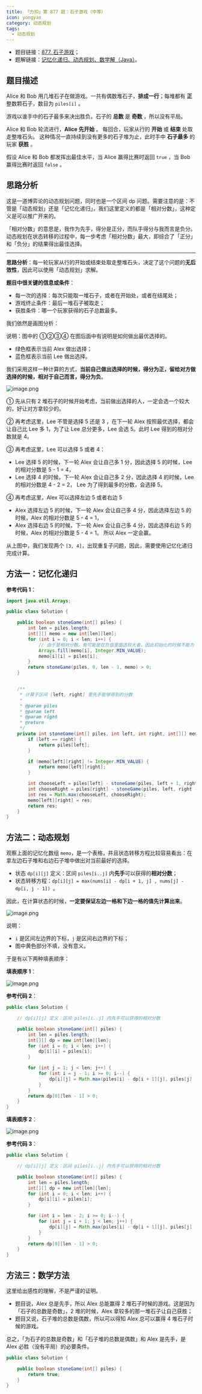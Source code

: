 ```yaml
---
title: 「力扣」第 877 题：石子游戏（中等）
icon: yongyan
category: 动态规划
tags:
  - 动态规划
---
```


- 题目链接：[877. 石子游戏](https://leetcode-cn.com/problems/stone-game/)；
- 题解链接：[记忆化递归、动态规划、数学解（Java）](https://leetcode-cn.com/problems/stone-game/solution/ji-yi-hua-di-gui-dong-tai-gui-hua-shu-xue-jie-java/)。

## 题目描述

Alice 和 Bob 用几堆石子在做游戏。一共有偶数堆石子，**排成一行**；每堆都有 **正** 整数颗石子，数目为 `piles[i]` 。

游戏以谁手中的石子最多来决出胜负。石子的 **总数** 是 **奇数** ，所以没有平局。

Alice 和 Bob 轮流进行，**Alice 先开始** 。 每回合，玩家从行的 **开始** 或 **结束** 处取走整堆石头。 这种情况一直持续到没有更多的石子堆为止，此时手中 **石子最多** 的玩家 **获胜** 。

假设 Alice 和 Bob 都发挥出最佳水平，当 Alice 赢得比赛时返回 `true` ，当 Bob 赢得比赛时返回 `false` 。

## 思路分析

这是一道博弈论的动态规划问题，同时也是一个区间 dp 问题。需要注意的是：不管是「动态规划」还是「记忆化递归」，我们这里定义的都是「相对分数」，这种定义是可以推广开来的。

「相对分数」的意思是，我作为先手，得分是正分，而队手得分与我而言是负分。动态规划在状态转移的过程中，每一步考虑「相对分数」最大，即综合了「正分」和「负分」的结果得出最佳选择。

---

**思路分析**：每一轮玩家从行的开始或结束处取走整堆石头，决定了这个问题的**无后效性**，因此可以使用「动态规划」求解。

**题目中很关键的信息或条件**：

- 每一次的选择：每次只能取一堆石子，或者在开始处，或者在结尾处；
- 游戏终止条件：最后一堆石子被取走；
- 获胜条件：哪一个玩家获得的石子总数最多。

我们依然是画图分析：

说明：图中的 ①②③④ 在图后面中有说明是如何做出最优选择的。

- 绿色框表示当前 Alex 做出选择；
- 蓝色框表示当前 Lee 做出选择。

我们采用这样一种计算的方式，**当前自己做出选择的时候，得分为正，留给对方做选择的时候，相对于自己而言，得分为负**。

![image.png](https://pic.leetcode-cn.com/ed27118aa0cecc5d1f8c5c64f12894422359140606b8618f7b0bfa514ea58ffd-image.png)

① 先从只有 2 堆石子的时候开始考虑，当前做出选择的人，一定会选一个较大的，好让对方拿较少的。

② 再考虑这里，Lee 不管是选择 5 还是 3 ，在下一轮 Alex 按照最优选择，都会让自己比 Lee 多 1，为了让 Lee 总分更多，Lee 会选 5。此时 Lee 得到的相对分数就是 4。

③ 再考虑这里，Lee 可以选择 5 或者 4：

- Lee 选择 5 的时候，下一轮 Alex 会让自己多 1 分，因此选择 5 的时候，Lee 的相对分数是 5 - 1 = 4，
- Lee 选择 4 的时候，下一轮 Alex 会让自己多 2 分，因此选择 4 的时候，Lee 的相对分数是 4 - 2 = 2，
  Lee 为了得到最多的分数，会选择 5。

④ 再考虑这里，Alex 可以选择左边 5 或者右边 5

- Alex 选择左边 5 的时候，下一轮 Alex 会让自己多 4 分，因此选择左边 5 的时候，Alex 的相对分数是 5 - 4 = 1，
- Alex 选择右边 5 的时候，下一轮 Alex 会让自己多 4 分，因此选择右边 5 的时候，Alex 的相对分数是 5 - 4 = 1。
  所以 Alex 一定会赢。

从上图中，我们发现两个 `[3, 4]`，出现重复子问题，因此，需要使用记忆化递归完成计算。

## 方法一：记忆化递归

**参考代码 1**：

```Java []
import java.util.Arrays;

public class Solution {

    public boolean stoneGame(int[] piles) {
        int len = piles.length;
        int[][] memo = new int[len][len];
        for (int i = 0; i < len; i++) {
            // 由于是相对分数，有可能是在负值里面选较大者，因此初始化的时候不能为 0
            Arrays.fill(memo[i], Integer.MIN_VALUE);
            memo[i][i] = piles[i];
        }
        return stoneGame(piles, 0, len - 1, memo) > 0;
    }


    /**
     * 计算子区间 [left, right] 里先手能够得到的分数
     *
     * @param piles
     * @param left
     * @param right
     * @return
     */
    private int stoneGame(int[] piles, int left, int right, int[][] memo) {
        if (left == right) {
            return piles[left];
        }

        if (memo[left][right] != Integer.MIN_VALUE) {
            return memo[left][right];
        }

        int chooseLeft = piles[left] - stoneGame(piles, left + 1, right, memo);
        int chooseRight = piles[right] - stoneGame(piles, left, right - 1, memo);
        int res = Math.max(chooseLeft, chooseRight);
        memo[left][right] = res;
        return res;
    }
}
```

## 方法二：动态规划

观察上面的记忆化数组 `memo`，是一个表格，并且状态转移方程比较容易看出：在拿左边石子堆和右边石子堆中做出对当前最好的选择。

- 状态 `dp[i][j]` 定义：区间 `piles[i..j]` 内**先手**可以获得的**相对分数**；
- 状态转移方程：`dp[i][j] = max(nums[i] - dp[i + 1, j] , nums[j] - dp[i, j - 1]) `。

因此，在计算状态的时候，**一定要保证左边一格和下边一格的值先计算出来**。

![image.png](https://pic.leetcode-cn.com/a4b7a4280083e5bacd4410508aa697f6a186129277c0912b6de311b8d2f6d64d-image.png)

说明：

- `i` 是区间左边界的下标，`j` 是区间右边界的下标；
- 图中黄色部分不填，没有意义。

于是有以下两种填表顺序：

**填表顺序 1**：

![image.png](https://pic.leetcode-cn.com/01d7823c519c17b7a9880544f438d7692a882077419d217bddc6d38f0cf0861e-image.png)

**参考代码 2**：

```Java []
public class Solution {

    // dp[i][j] 定义：区间 piles[i..j] 内先手可以获得的相对分数

    public boolean stoneGame(int[] piles) {
        int len = piles.length;
        int[][] dp = new int[len][len];
        for (int i = 0; i < len; i++) {
            dp[i][i] = piles[i];
        }

        for (int j = 1; j < len; j++) {
            for (int i = j - 1; i >= 0; i--) {
                dp[i][j] = Math.max(piles[i] - dp[i + 1][j], piles[j] - dp[i][j - 1]);
            }
        }
        return dp[0][len - 1] > 0;
    }
}
```

**填表顺序 2**：

![image.png](https://pic.leetcode-cn.com/f0328321e0a62510853c9605339e4a3e5107d5f48752e8dea15ab929f4223d34-image.png)

**参考代码 3**：

```Java []
public class Solution {

    // dp[i][j] 定义：区间 piles[i..j] 内先手可以获得的相对分数

    public boolean stoneGame(int[] piles) {
        int len = piles.length;
        int[][] dp = new int[len][len];
        for (int i = 0; i < len; i++) {
            dp[i][i] = piles[i];
        }

        for (int i = len - 2; i >= 0; i--) {
            for (int j = i + 1; j < len; j++) {
                dp[i][j] = Math.max(piles[i] - dp[i + 1][j], piles[j] - dp[i][j - 1]);
            }
        }
        return dp[0][len - 1] > 0;
    }
}
```

## 方法三：数学方法

这里给出感性的理解，不是严谨的证明。

- 题目说，Alex 总是先手，所以 Alex 总能赢得 2 堆石子时候的游戏。这是因为「石子的总数是奇数」，2 堆的时候，Alex 拿较多的那一堆石子让自己获胜；
- 题目又说，石子堆的总数是偶数，所以可以得知 Alex 总可以赢得 4 堆石子时候的游戏。

总之，「为石子的总数是奇数」和「石子堆的总数是偶数」和 Alex 是先手，是 Alex 必胜（没有平局）的必要条件。

```Java []
public class Solution {

    public boolean stoneGame(int[] piles) {
        return true;
    }
}
```
